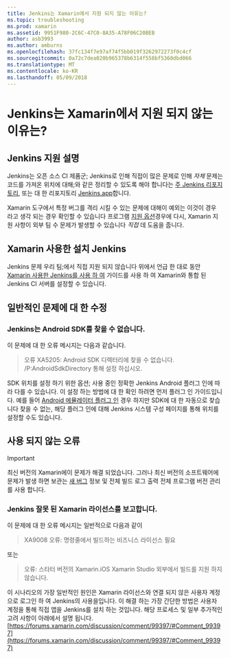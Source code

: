 ```yaml
---
title: Jenkins는 Xamarin에서 지원 되지 않는 이유는?
ms.topic: troubleshooting
ms.prod: xamarin
ms.assetid: 9951F980-2C6C-47C0-8A35-A78F06C20BEB
author: asb3993
ms.author: amburns
ms.openlocfilehash: 37fc134f7e97af74f5bb019f3262972273f0c4cf
ms.sourcegitcommit: 0a72c7dea020b965378b6314f558bf5360dbd066
ms.translationtype: MT
ms.contentlocale: ko-KR
ms.lasthandoff: 05/09/2018
---
```

# <a name="why-isnt-jenkins-supported-by-xamarin"></a>Jenkins는 Xamarin에서 지원 되지 않는 이유는?

## <a name="jenkins-support-explanation"></a>Jenkins 지원 설명

Jenkins는 오픈 소스 CI 제품군; Jenkins로 인해 직접이 많은 문제로 인해 *자체* 문제는 코드를 가져온 위치에 대해;와 같은 정리할 수 있도록 해야 합니다는 [주 Jenkins 리포지토리](https://github.com/jenkinsci/jenkins), 또는 대 한 리포지토리 [ Jenkins.app](https://github.com/stisti/jenkins-app)합니다.

Xamarin 도구에서 특정 버그를 격리 시킬 수 있는 문제에 대해이 예외는 이것이 경우 라고 생각 되는 경우 확인할 수 있습니다 프로그램 [지원 옵션](~/cross-platform/troubleshooting/support-options.md)경우에 다시, Xamarin 지원 사항이 외부 팀 수 문제가 발생할 수 있습니다 *직접* 데 도움을 줍니다.

## <a name="setup-jenkins-with-xamarin"></a>Xamarin 사용한 설치 Jenkins

Jenkins 문제 우리 팀;에서 직접 지원 되지 않습니다 위에서 언급 한 대로 동안 [Xamarin 사용한 Jenkins를 사용 하 여](~/tools/ci/jenkins-walkthrough.md) 가이드를 사용 하 여 Xamarin와 통합 된 Jenkins CI 서버를 설정할 수 있습니다. 

## <a name="fixes-for-common-issues"></a>일반적인 문제에 대 한 수정
### <a name="jenkins-is-unable-to-find-the-android-sdk"></a>Jenkins는 Android SDK를 찾을 수 없습니다.

이 문제에 대 한 오류 메시지는 다음과 같습니다.

> 오류 XA5205: Android SDK 디렉터리에 찾을 수 없습니다. /P:AndroidSdkDirectory 통해 설정 하십시오.

SDK 위치를 설정 하기 위한 옵션; 사용 중인 정확한 Jenkins Android 플러그 인에 따라 다를 수 있습니다. 이 설정 하는 방법에 대 한 확인 하려면 먼저 플러그 인 가이드입니다. 예를 들어 [Android 에뮬레이터 플러그 인](https://wiki.jenkins-ci.org/display/JENKINS/Android+Emulator+Plugin#AndroidEmulatorPlugin-Systemconfiguration) 경우 하지만 SDK에 대 한 자동으로 찾습니다 찾을 수 없는, 해당 플러그 인에 대해 Jenkins 시스템 구성 페이지를 통해 위치를 설정할 수도 있습니다. 


## <a name="deprecated-errors"></a>사용 되지 않는 오류

> [!IMPORTANT]
> 최신 버전의 Xamarin에이 문제가 해결 되었습니다. 그러나 최신 버전의 소프트웨어에 문제가 발생 하면 보관는 [새 버그](~/cross-platform/troubleshooting/questions/howto-file-bug.md) 정보 및 전체 빌드 로그 출력 전체 프로그램 버전 관리를 사용 합니다.



### <a name="jenkins-reports-an-invalid-xamarin-license"></a>Jenkins 잘못 된 Xamarin 라이선스를 보고합니다.
이 문제에 대 한 오류 메시지는 일반적으로 다음과 같이

> XA9008 오류: 명령줄에서 빌드하는 비즈니스 라이선스 필요

또는

> 오류: 스타터 버전의 Xamarin.iOS Xamarin Studio 외부에서 빌드를 지원 하지 않습니다. 

이 시나리오의 가장 일반적인 원인은 Xamarin 라이선스와 연결 되지 않은 사용자 계정으로 로그인 하 여 Jenkins의 사용을입니다. 이 해결 하는 가장 간단한 방법은 사용자 계정을 통해 직접 앱을 Jenkins를 설치 하는 것입니다. 해당 프로세스 및 일부 추가적인 고려 사항이 아래에서 설명 됩니다. [https://forums.xamarin.com/discussion/comment/99397/#Comment_99397](https://forums.xamarin.com/discussion/comment/99397/#Comment_99397)

